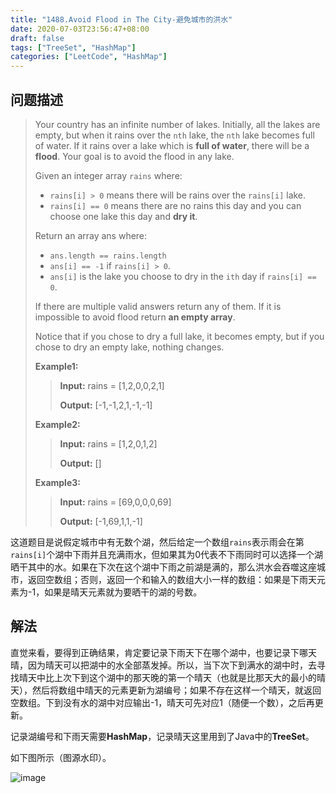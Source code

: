 ```yaml
---
title: "1488.Avoid Flood in The City-避免城市的洪水"
date: 2020-07-03T23:56:47+08:00
draft: false
tags: ["TreeSet", "HashMap"]
categories: ["LeetCode", "HashMap"]
---
```


## 问题描述

> Your country has an infinite number of lakes. Initially, all the lakes are empty, but when it rains over the `nth` lake, the `nth` lake becomes full of water. If it rains over a lake which is **full of water**, there will be a **flood**. Your goal is to avoid the flood in any lake.
>
>Given an integer array `rains` where:
>
> + `rains[i] > 0` means there will be rains over the `rains[i]` lake.
> + `rains[i] == 0` means there are no rains this day and you can choose one lake this day and **dry it**.
>
>Return an array ans where:
>
> + `ans.length == rains.length`
> + `ans[i] == -1` if `rains[i] > 0`.
> + `ans[i]` is the lake you choose to dry in the `ith` day if `rains[i] == 0`.
>
>If there are multiple valid answers return any of them. If it is impossible to avoid flood return **an empty array**.
>
>Notice that if you chose to dry a full lake, it becomes empty, but if you chose to dry an empty lake, nothing changes. 
>
>
>**Example1:**
>
>> **Input:** rains = [1,2,0,0,2,1]
>>
>> **Output:** [-1,-1,2,1,-1,-1]
>
>**Example2:**
>>
>> **Input:** rains = [1,2,0,1,2]
>>
>> **Output:** []
>>
>**Example3:**
>>
>> **Input:** rains = [69,0,0,0,69]
>>
>> **Output:** [-1,69,1,1,-1]

这道题目是说假定城市中有无数个湖，然后给定一个数组`rains`表示雨会在第`rains[i]`个湖中下雨并且充满雨水，但如果其为0代表不下雨同时可以选择一个湖晒干其中的水。如果在下次在这个湖中下雨之前湖是满的，那么洪水会吞噬这座城市，返回空数组；否则，返回一个和输入的数组大小一样的数组：如果是下雨天元素为-1，如果是晴天元素就为要晒干的湖的号数。

## 解法

直觉来看，要得到正确结果，肯定要记录下雨天下在哪个湖中，也要记录下哪天晴，因为晴天可以把湖中的水全部蒸发掉。所以，当下次下到满水的湖中时，去寻找晴天中比上次下到这个湖中的那天晚的第一个晴天（也就是比那天大的最小的晴天），然后将数组中晴天的元素更新为湖编号；如果不存在这样一个晴天，就返回空数组。下到没有水的湖中对应输出-1，晴天可先对应1（随便一个数），之后再更新。

记录湖编号和下雨天需要**HashMap**，记录晴天这里用到了Java中的**TreeSet**。

如下图所示（图源水印）。

![image](/images/lc1488-1.png)

